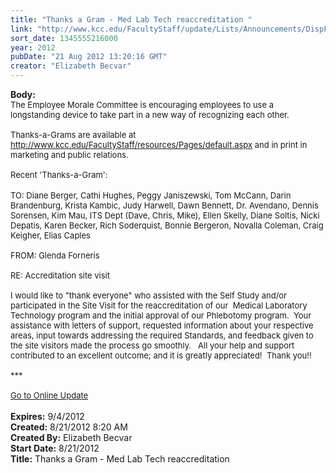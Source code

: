 ```yaml
---
title: "Thanks a Gram - Med Lab Tech reaccreditation "
link: "http://www.kcc.edu/FacultyStaff/update/Lists/Announcements/DispForm.aspx?ID=783"
sort_date: 1345555216000
year: 2012
pubDate: "21 Aug 2012 13:20:16 GMT"
creator: "Elizabeth Becvar"
---
```


<div><b>Body:</b> <div class="ExternalClass4F0B72AC6E1D497DA262148683B9E4EA"><div><font size="2">The Employee Morale Committee is encouraging employees to use a longstanding device to take part in a new way of recognizing each other. <br /> <br />Thanks-a-Grams are available at </font><a href="/FacultyStaff/resources/Pages/default.aspx"><font size="2">http://www.kcc.edu/FacultyStaff/resources/Pages/default.aspx</font></a><font size="2"> and in print in marketing and public relations. <br /> <br />Recent 'Thanks-a-Gram':</font></div>
<div><br /><font size="2">TO: Diane Berger, Cathi Hughes, Peggy Janiszewski, Tom McCann, Darin Brandenburg, Krista Kambic, Judy Harwell, Dawn Bennett, Dr. Avendano, Dennis Sorensen, Kim Mau, ITS Dept (Dave, Chris, Mike), Ellen Skelly, Diane Soltis, Nicki Depatis, Karen Becker, Rich Soderquist, Bonnie Bergeron, Novalla Coleman, Craig Keigher, Elias Caples</font></div><font size="2">
<div><br />FROM: Glenda Forneris</div>
<div><br />RE: Accreditation site visit </font></div><font size="2">
<div><br />I would like to &quot;thank everyone&quot; who assisted with the Self Study and/or participated in the Site Visit for the reaccreditation of our  Medical Laboratory Technology program and the initial approval of our Phlebotomy program.  Your assistance with letters of support, requested information about your respective areas, input towards addressing the required Standards, and feedback given to the site visitors made the process go smoothly.   All your help and support contributed to an excellent outcome; and it is greatly appreciated!  Thank you!!  </div>
<div> </div>
<div>***</div>
<div>             </font></div>
<div><font size="2"><a href="/FacultyStaff/update/Pages/dailyupdate.aspx">Go to Online Update</a></font><font size="2"></font></div>
<div><font size="2"></font> </div></div></div>
<div><b>Expires:</b> 9/4/2012</div>
<div><b>Created:</b> 8/21/2012 8:20 AM</div>
<div><b>Created By:</b> Elizabeth Becvar</div>
<div><b>Start Date:</b> 8/21/2012</div>
<div><b>Title:</b> Thanks a Gram - Med Lab Tech reaccreditation </div>

